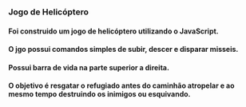 ### Jogo de Helicóptero

#### Foi construido um jogo de helicóptero utilizando o JavaScript.
#### O jgo possui comandos simples de subir, descer e disparar misseis.
#### Possui barra de vida na parte superior a direita.
#### O objetivo é resgatar o refugiado antes do caminhão atropelar e ao mesmo tempo destruindo os inimigos ou esquivando.
